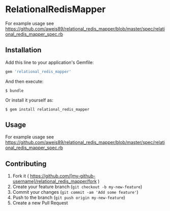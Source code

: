 # RelationalRedisMapper

For example usage see https://github.com/aweis89/relational_redis_mapper/blob/master/spec/relational_redis_mapper_spec.rb

## Installation

Add this line to your application's Gemfile:

```ruby
gem 'relational_redis_mapper'
```

And then execute:

    $ bundle

Or install it yourself as:

    $ gem install relational_redis_mapper

## Usage

For example usage see https://github.com/aweis89/relational_redis_mapper/blob/master/spec/relational_redis_mapper_spec.rb

## Contributing

1. Fork it ( https://github.com/[my-github-username]/relational_redis_mapper/fork )
2. Create your feature branch (`git checkout -b my-new-feature`)
3. Commit your changes (`git commit -am 'Add some feature'`)
4. Push to the branch (`git push origin my-new-feature`)
5. Create a new Pull Request
